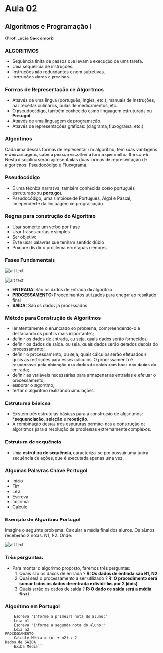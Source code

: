 # Aula 02 #

## Algoritmos e Programação I ##

**(Prof. Lucia Saccomori)**

### ALGORITMOS ###

 + Sequência finita de passos que levam a execução de uma tarefa.
 + Uma sequência de instruções.
 + Instruções não redundantes e nem subjetivas.
 + Instruções claras e precisas.

### Formas de Representação de Algoritmos ###

 + Através de uma língua (português, inglês, etc.), manuais de instruções, nas receitas culinárias, bulas de medicamentos, etc.
 + O pseudocódigo, também conhecido como linguagem estruturada ou **Portugol**.
 + Através de uma linguagem de programação.
 + Através de representações gráficas: (diagrama, fluxograma, etc.)

### Algoritmos ###

Cada uma dessas formas de representar um algoritmo, tem suas vantagens e desvantagens, cabe a pessoa escolher a forma que melhor lhe convir. Nesta disciplina serão apresentadas duas formas de representação de algoritmos: Pseudocódigo e Fluxograma.

### Pseudocódigo ###

 + É uma técnica narrativa, também conhecida como português estruturado ou **portugol**.
 + Pseudocódigo, uma simbiose de Português, Algol e Pascal, Independente da linguagem de programação.

### Regras para construção do Algoritmo ###

 + Usar somente um verbo por frase
 + Usar frases curtas e simples
 + Ser objetivo
 + Evite usar palavras que tenham sentido dúbio
 + Procure dividir o problema em etapas menores

### Fases Fundamentais ###

![alt text](https://github.com/gabcorrea/ads-senacRS/blob/master/algoritmos-e-programacao-i/aula-02/img/fases-fundamentais.png "Fases Fundamentais")

![alt text](https://github.com/gabcorrea/ads-senacRS/blob/master/algoritmos-e-programacao-i/aula-02/img/fases.png "Fases Fundamentais")

 + **ENTRADA:** São os dados de entrada do algoritmo
 + **PROCESSAMENTO:** Procedimentos utilizados para chegar ao resultado final
 + **SAÍDA:** São os dados já processados

### Método para Construção de Algoritmos ###

 + ler atentamente o enunciado do problema, compreendendo-o e destacando os pontos mais importantes;
 + definir os dados de entrada, ou seja, quais dados serão fornecidos;
 + definir os dados de saída, ou seja, quais dados serão gerados depois do processamento;
 + definir o processamento, ou seja, quais cálculos serão efetuados e quais as restrições para esses cálculos. O processamento é responsável pela obtenção dos dados de saída com base nos dados de entrada;
 + definir as variáveis necessárias para armazenar as entradas e efetuar o processamento;
 + elaborar o algoritmo;
 + testar o algoritmo realizando simulações.

### Estruturas básicas ###

 + Existem três estruturas básicas para a construção de algoritmos: ***sequenciacão**, **seleção** e **repetição**.
 + A combinação destas três estruturas permite-nos a construção de algoritmos para a resolução de problemas extremamente complexos.

### Estrutura de sequência ###

 + Uma **estrutura de sequência**, caracteriza-se por possuir uma única sequência de ações, que é executada apenas uma vez.

### Algumas Palavras Chave Portugol ###
 + Inicio
 + Fim
 + Leia
 + Escreva
 + Imprima
 + Calcule

### Exemplo de Algoritmo Portugol ###

Imagine o seguinte problema: Calcular a média final dos alunos. Os alunos receberão 2 notas: N1, N2. Onde:

![alt text](https://github.com/gabcorrea/ads-senacRS/blob/master/algoritmos-e-programacao-i/aula-02/img/exemplo-01.png "Exemplo")

### Três perguntas: ###
 + Para montar o algoritmo proposto, faremos três perguntas:
 	1. Quais são os dados de entrada ? **R: Os dados de entrada são N1, N2**
 	2. Qual será o processamento a ser utilizado ? **R: O procedimento será somar todos os dados de entrada e dividi-los por 2 (dois)**
 	3. Quais serão os dados de saída ? **R: O dado de saída será a média final**

### Algoritmo em Portugol ###

```Dados de ENTRADA
	Escreva "Informe a primeira nota do aluno:"
	Leia n1
	Escreva "Informe a segunda nota do aluno:"
	Leia n2
PROCESSAMENTO
	Calcule Média = (n1 + n2) / 2
Dados de SAÍDA
	Exiba Média```